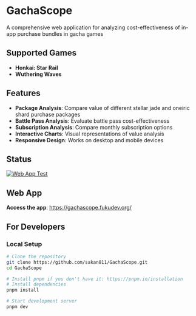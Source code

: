 # GachaScope

A comprehensive web application for analyzing cost-effectiveness of in-app purchase bundles in gacha games

## Supported Games

- **Honkai: Star Rail**
- **Wuthering Waves**

## Features

- **Package Analysis**: Compare value of different stellar jade and oneiric shard purchase packages
- **Battle Pass Analysis**: Evaluate battle pass cost-effectiveness 
- **Subscription Analysis**: Compare monthly subscription options
- **Interactive Charts**: Visual representations of value analysis
- **Responsive Design**: Works on desktop and mobile devices

## Status

[![Web App Test](https://github.com/sakan811/GachaScope/actions/workflows/webpage-test.yml/badge.svg)](https://github.com/sakan811/GachaScope/actions/workflows/webpage-test.yml)

## Web App

**Access the app**: <https://gachascope.fukudev.org/>

## For Developers

### Local Setup

```bash
# Clone the repository  
git clone https://github.com/sakan811/GachaScope.git
cd GachaScope

# Install pnpm if you don't have it: https://pnpm.io/installation
# Install dependencies
pnpm install

# Start development server
pnpm dev
```
